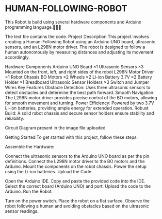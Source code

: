 # HUMAN-FOLLOWING-ROBOT
This Robot is build using several hardware components and Arduino programming language.🤖🚕🦾

The text file contains the code.
Project Description
This project involves creating a Human-Following Robot using an Arduino UNO board, ultrasonic sensors, and an L298N motor driver. The robot is designed to follow a human autonomously by measuring distances and adjusting its movement accordingly.

Hardware Components
Arduino UNO Board ×1
Ultrasonic Sensors ×3
Mounted on the front, left, and right sides of the robot
L298N Motor Driver ×1
Robot Chassis
BO Motors ×2
Wheels ×2
Li-ion Battery 3.7V ×2
Battery Holder ×1
Breadboard
Ultrasonic Sensor Holders ×3
Switch and Jumper Wires
Key Features
Obstacle Detection: Uses three ultrasonic sensors to detect obstacles and determine the best path forward.
Smooth Navigation: The L298N motor driver provides precise control of the BO motors, allowing for smooth movement and turning.
Power Efficiency: Powered by two 3.7V Li-ion batteries, providing ample energy for extended operation.
Robust Build: A solid robot chassis and secure sensor holders ensure stability and reliability.

Circuit Diagram
present in the image file uploaded

Getting Started
To get started with this project, follow these steps:

Assemble the Hardware:

Connect the ultrasonic sensors to the Arduino UNO board as per the pin definitions.
Connect the L298N motor driver to the BO motors and the Arduino.
Mount the components on the robot chassis.
Power the setup using the Li-ion batteries.
Upload the Code:

Open the Arduino IDE.
Copy and paste the provided code into the IDE.
Select the correct board (Arduino UNO) and port.
Upload the code to the Arduino.
Run the Robot:

Turn on the power switch.
Place the robot on a flat surface.
Observe the robot following a human and avoiding obstacles based on the ultrasonic sensor readings.
